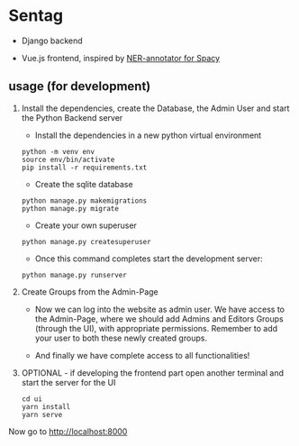 # Sentag

- Django backend

- Vue.js frontend, inspired by [NER-annotator for Spacy](https://github.com/tecoholic/ner-annotator)

## usage (for development)

1. Install the dependencies, create the Database, the Admin User and start the Python Backend server
    * Install the dependencies in a new python virtual environment
    ```
    python -m venv env
    source env/bin/activate
    pip install -r requirements.txt
    ```

    * Create the sqlite database
    ```
    python manage.py makemigrations
    python manage.py migrate
    ```

    - Create your own superuser
    ```
    python manage.py createsuperuser
    ```

    - Once this command completes start the development server:
    ```
    python manage.py runserver
    ```
    

2. Create Groups from the Admin-Page
    * Now we can log into the website as admin user.
We have access to the Admin-Page, where we should add Admins and Editors Groups (through the UI), with appropriate permissions.
Remember to add your user to both these newly created groups.

    * And finally we have complete access to all functionalities!

3. OPTIONAL - if developing the frontend part open another terminal and start the server for the UI

    ```
    cd ui
    yarn install
    yarn serve
    ```

Now go to [http://localhost:8000](http://localhost:8000)
